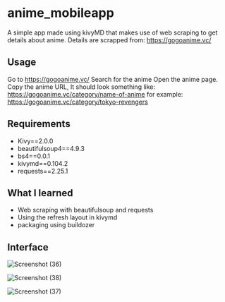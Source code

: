 # anime_mobileapp
A simple app made using kivyMD that makes use of web scraping to get details about anime. Details are scrapped from: https://gogoanime.vc/

## Usage
Go to https://gogoanime.vc/
Search for the anime
Open the anime page. 
Copy the anime URL, It should look something like: https://gogoanime.vc/category/name-of-anime
for example: https://gogoanime.vc/category/tokyo-revengers

## Requirements
- Kivy==2.0.0
- beautifulsoup4==4.9.3
- bs4==0.0.1
- kivymd==0.104.2
- requests==2.25.1

## What I learned
- Web scraping with beautifulsoup and requests
- Using the refresh layout in kivymd
- packaging using buildozer

## Interface

![Screenshot (36)](https://user-images.githubusercontent.com/28601809/128725811-1fbd4c01-d843-4a3f-abd7-0a4cc94542ab.png)

![Screenshot (38)](https://user-images.githubusercontent.com/28601809/128725893-0fd444c9-83ed-420f-89a7-dfcd42f40a7b.png)

![Screenshot (37)](https://user-images.githubusercontent.com/28601809/128725937-e7586831-046d-438f-a47c-d64538fc4d7f.png)

